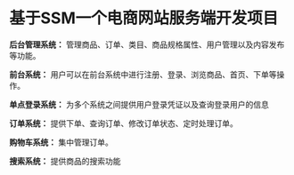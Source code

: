 <h1>基于SSM一个电商网站服务端开发项目</h1>

**后台管理系统：** 管理商品、订单、类目、商品规格属性、用户管理以及内容发布等功能。

**前台系统：** 用户可以在前台系统中进行注册、登录、浏览商品、首页、下单等操作。

**单点登录系统：** 为多个系统之间提供用户登录凭证以及查询登录用户的信息

**订单系统：** 提供下单、查询订单、修改订单状态、定时处理订单。

**购物车系统：** 集中管理订单。

**搜索系统：** 提供商品的搜索功能
